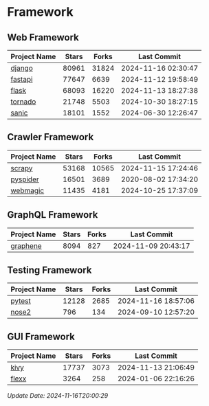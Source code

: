 # Framework

## Web Framework
| Project Name | Stars | Forks | Last Commit |
| ------------ | ----- | ----- | ----------- |
| [django](https://github.com/django/django) | 80961 | 31824 | 2024-11-16 02:30:47 |
| [fastapi](https://github.com/fastapi/fastapi) | 77647 | 6639 | 2024-11-12 19:58:49 |
| [flask](https://github.com/pallets/flask) | 68093 | 16220 | 2024-11-13 18:27:38 |
| [tornado](https://github.com/tornadoweb/tornado) | 21748 | 5503 | 2024-10-30 18:27:15 |
| [sanic](https://github.com/sanic-org/sanic) | 18101 | 1552 | 2024-06-30 12:26:47 |

## Crawler Framework
| Project Name | Stars | Forks | Last Commit |
| ------------ | ----- | ----- | ----------- |
| [scrapy](https://github.com/scrapy/scrapy) | 53168 | 10565 | 2024-11-15 17:24:46 |
| [pyspider](https://github.com/binux/pyspider) | 16501 | 3689 | 2020-08-02 17:34:20 |
| [webmagic](https://github.com/code4craft/webmagic) | 11435 | 4181 | 2024-10-25 17:37:09 |

## GraphQL Framework
| Project Name | Stars | Forks | Last Commit |
| ------------ | ----- | ----- | ----------- |
| [graphene](https://github.com/graphql-python/graphene) | 8094 | 827 | 2024-11-09 20:43:17 |

## Testing Framework
| Project Name | Stars | Forks | Last Commit |
| ------------ | ----- | ----- | ----------- |
| [pytest](https://github.com/pytest-dev/pytest) | 12128 | 2685 | 2024-11-16 18:57:06 |
| [nose2](https://github.com/nose-devs/nose2) | 796 | 134 | 2024-09-10 12:57:20 |

## GUI Framework
| Project Name | Stars | Forks | Last Commit |
| ------------ | ----- | ----- | ----------- |
| [kivy](https://github.com/kivy/kivy) | 17737 | 3073 | 2024-11-13 21:06:49 |
| [flexx](https://github.com/flexxui/flexx) | 3264 | 258 | 2024-01-06 22:16:26 |

*Update Date: 2024-11-16T20:00:29*